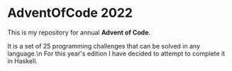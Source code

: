 # AdventOfCode 2022
This is my repository for annual **Advent of Code**.

It is a set of 25 programming challenges that can be solved in any language.\n
For this year's edition I have decided to attempt to complete it in Haskell.
